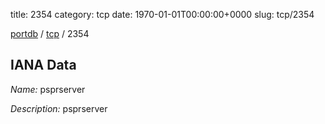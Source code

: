 title: 2354
category: tcp
date: 1970-01-01T00:00:00+0000
slug: tcp/2354

[portdb](/) / [tcp](/category/tcp.html) / 2354


## IANA Data

_Name:_ psprserver

_Description:_ psprserver

